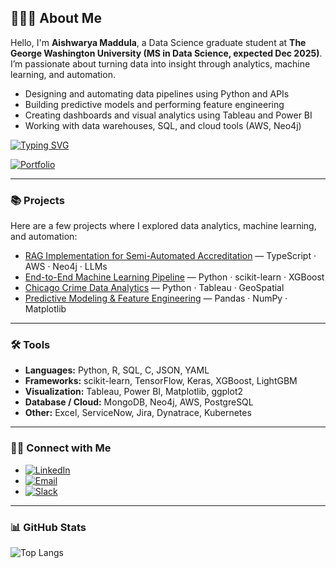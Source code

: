 ## 🙋🏻‍♀️ About Me

Hello, I'm **Aishwarya Maddula**, a Data Science graduate student at **The George Washington University (MS in Data Science, expected Dec 2025)**.  
I’m passionate about turning data into insight through analytics, machine learning, and automation.  

- Designing and automating data pipelines using Python and APIs  
- Building predictive models and performing feature engineering  
- Creating dashboards and visual analytics using Tableau and Power BI  
- Working with data warehouses, SQL, and cloud tools (AWS, Neo4j)

[![Typing SVG](https://readme-typing-svg.demolab.com?font=Poppins&size=22&duration=3000&pause=1000&color=1D72B8&width=435&lines=Want+to+know+more+about+my+work?;View+my+portfolio👇)](https://github.com/AishwaryaMaddula)

[![Portfolio](https://img.shields.io/badge/Portfolio-Click_Here_to_Data_Dive_into_my_work-blue?style=flat-square)](https://aishwaryamaddula.github.io/AishwaryaMaddula/)

---

### 📚 Projects

Here are a few projects where I explored data analytics, machine learning, and automation:

- [RAG Implementation for Semi-Automated Accreditation](https://github.com/AishwaryaMaddula) — TypeScript · AWS · Neo4j · LLMs  
- [End-to-End Machine Learning Pipeline](https://github.com/AishwaryaMaddula) — Python · scikit-learn · XGBoost  
- [Chicago Crime Data Analytics](https://github.com/AishwaryaMaddula) — Python · Tableau · GeoSpatial  
- [Predictive Modeling & Feature Engineering](https://github.com/AishwaryaMaddula) — Pandas · NumPy · Matplotlib  

---

### 🛠️ Tools

- **Languages:** Python, R, SQL, C, JSON, YAML  
- **Frameworks:** scikit-learn, TensorFlow, Keras, XGBoost, LightGBM  
- **Visualization:** Tableau, Power BI, Matplotlib, ggplot2  
- **Database / Cloud:** MongoDB, Neo4j, AWS, PostgreSQL  
- **Other:** Excel, ServiceNow, Jira, Dynatrace, Kubernetes  

---

### 👋🏻 Connect with Me


- [![LinkedIn](https://img.shields.io/badge/LinkedIn-Aishwarya_Maddula-blue?style=flat&logo=linkedin)](https://www.linkedin.com/in/aishwarya-maddula/)
- [![Email](https://img.shields.io/badge/Email-aish.maddula@gmail.com-red?style=flat&logo=gmail&logoColor=white)](mailto:aish.maddula@gmail.com)
- [![Slack](https://img.shields.io/badge/Slack-Aishwarya_Maddula-4A154B?style=flat&logo=slack&logoColor=white)](https://slack.com)

---

### 📊 GitHub Stats

![Top Langs](https://github-readme-stats.vercel.app/api/top-langs/?username=AishwaryaMaddula&theme=default&layout=compact)
